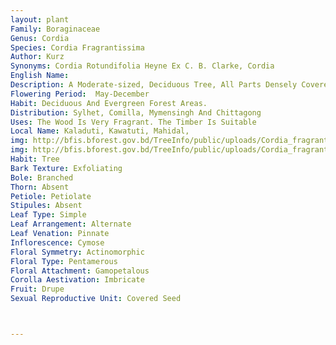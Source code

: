 ```yaml
---
layout: plant
Family: Boraginaceae
Genus: Cordia
Species: Cordia Fragrantissima
Author: Kurz
Synonyms: Cordia Rotundifolia Heyne Ex C. B. Clarke, Cordia 
English Name: 
Description: A Moderate-sized, Deciduous Tree, All Parts Densely Covered With Partially Fugacious Tomentum, Bark Brownish-grey With Light Parallel Vertical Fissures. Leaves Simple, Alternate, 5-20 Ã— 4-15 Cm, Elliptic To Elliptic-ovate Or Sometimes Orbicular, Acute To Acuminate Or Obtuse, Entire Or Nearly So, Base Rounded Or Cuneate, Scabrous Above, Sparingly Hairy, Stellately Grey And Soft Tomentose Beneath, Soon Glabrescent And White Dotted When Dry, Chartaceous, 3-nerved At The Base, Petioles 7-15 Cm Long. Inflorescence Large, Axillary And Terminal, Corymbose, Densely Tawny-tomentose, Later On Glabrescent. Flowers White, 6-7 Mm Across, Fragrant, Tetramerous, Almost Sessile. Calyx Bell-shaped, Tawny-tomentose Outside And Glabrous Within, Not Distinctly Ribbed, Tube As Long As The Calyx Lobes. Corolla Glabrous, The Tube As Long As The Calyx. Stamens 5, As Long As The Corolla, Alternate With The Petals. Ovary With Sessile Stigma. Fruit An Ellipsoid Drupe, C 7.5 Mm Across, Obtuse.
Flowering Period:  May-December
Habit: Deciduous And Evergreen Forest Areas.
Distribution: Sylhet, Comilla, Mymensingh And Chittagong
Uses: The Wood Is Very Fragrant. The Timber Is Suitable 
Local Name: Kaladuti, Kawatuti, Mahidal, 
img: http://bfis.bforest.gov.bd/TreeInfo/public/uploads/Cordia_fragrantissima.jpg
img: http://bfis.bforest.gov.bd/TreeInfo/public/uploads/Cordia_fragrantissima1.jpg
Habit: Tree
Bark Texture: Exfoliating
Bole: Branched
Thorn: Absent
Petiole: Petiolate
Stipules: Absent
Leaf Type: Simple
Leaf Arrangement: Alternate
Leaf Venation: Pinnate
Inflorescence: Cymose
Floral Symmetry: Actinomorphic
Floral Type: Pentamerous
Floral Attachment: Gamopetalous
Corolla Aestivation: Imbricate
Fruit: Drupe
Sexual Reproductive Unit: Covered Seed



---
```


